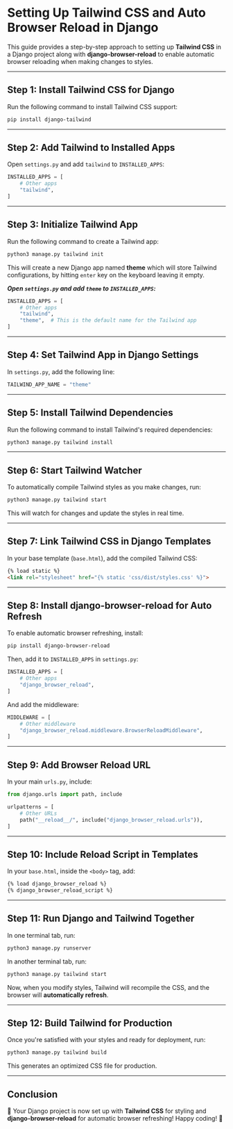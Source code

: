 # Setting Up Tailwind CSS and Auto Browser Reload in Django

This guide provides a step-by-step approach to setting up **Tailwind CSS** in a Django project along with **django-browser-reload** to enable automatic browser reloading when making changes to styles.

---

## **Step 1: Install Tailwind CSS for Django**
Run the following command to install Tailwind CSS support:
```bash
pip install django-tailwind
```

---

## **Step 2: Add Tailwind to Installed Apps**
Open `settings.py` and add `tailwind` to `INSTALLED_APPS`:
```python
INSTALLED_APPS = [
    # Other apps
    "tailwind",
]
```

---

## **Step 3: Initialize Tailwind App**
Run the following command to create a Tailwind app:
```bash
python3 manage.py tailwind init
```
This will create a new Django app named **theme** which will store Tailwind configurations, by hitting `enter` key on the keyboard leaving it empty.

***Open `settings.py` and add `theme` to `INSTALLED_APPS`:***
```python
INSTALLED_APPS = [
    # Other apps
    "tailwind",
    "theme",  # This is the default name for the Tailwind app
]
```

---

## **Step 4: Set Tailwind App in Django Settings**
In `settings.py`, add the following line:
```python
TAILWIND_APP_NAME = "theme"
```

---

## **Step 5: Install Tailwind Dependencies**
Run the following command to install Tailwind's required dependencies:
```bash
python3 manage.py tailwind install
```

---

## **Step 6: Start Tailwind Watcher**
To automatically compile Tailwind styles as you make changes, run:
```bash
python3 manage.py tailwind start
```

This will watch for changes and update the styles in real time.

---

## **Step 7: Link Tailwind CSS in Django Templates**
In your base template (`base.html`), add the compiled Tailwind CSS:
```html
{% load static %}
<link rel="stylesheet" href="{% static 'css/dist/styles.css' %}">
```

---

## **Step 8: Install django-browser-reload for Auto Refresh**
To enable automatic browser refreshing, install:
```bash
pip install django-browser-reload
```

Then, add it to `INSTALLED_APPS` in `settings.py`:
```python
INSTALLED_APPS = [
    # Other apps
    "django_browser_reload",
]
```

And add the middleware:
```python
MIDDLEWARE = [
    # Other middleware
    "django_browser_reload.middleware.BrowserReloadMiddleware",
]
```

---

## **Step 9: Add Browser Reload URL**
In your main `urls.py`, include:
```python
from django.urls import path, include

urlpatterns = [
    # Other URLs
    path("__reload__/", include("django_browser_reload.urls")),
]
```

---

## **Step 10: Include Reload Script in Templates**
In your `base.html`, inside the `<body>` tag, add:
```html
{% load django_browser_reload %}
{% django_browser_reload_script %}
```

---

## **Step 11: Run Django and Tailwind Together**
In one terminal tab, run:
```bash
python3 manage.py runserver
```

In another terminal tab, run:
```bash
python3 manage.py tailwind start
```

Now, when you modify styles, Tailwind will recompile the CSS, and the browser will **automatically refresh**.

---

## **Step 12: Build Tailwind for Production**
Once you're satisfied with your styles and ready for deployment, run:
```bash
python3 manage.py tailwind build
```
This generates an optimized CSS file for production.

---

## **Conclusion**
🎉 Your Django project is now set up with **Tailwind CSS** for styling and **django-browser-reload** for automatic browser refreshing! Happy coding! 🚀


